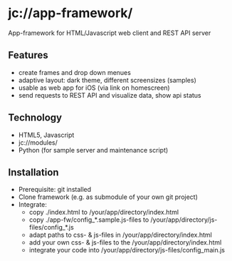 # jc://app-framework/

App-framework for HTML/Javascript web client and REST API server

## Features

* create frames and drop down menues
* adaptive layout: dark theme, different screensizes (samples)
* usable as web app for iOS (via link on homescreen)
* send requests to REST API and visualize data, show api status

## Technology

* HTML5, Javascript
* jc://modules/
* Python (for sample server and maintenance script)

## Installation

* Prerequisite: git installed
* Clone framework (e.g. as submodule of your own git project)
* Integrate:
  * copy ./index.html to /your/app/directory/index.html
  * copy ./app-fw/config_\*.sample.js-files to /your/app/directory/js-files/config_\*.js
  * adapt paths to css- & js-files in /your/app/directory/index.html
  * add your own css- & js-files to the /your/app/directory/index.html
  * integrate your code into /your/app/directory/js-files/config_main.js


